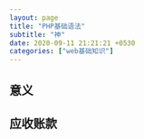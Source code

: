 ```yaml
---
layout: page
title: "PHP基础语法"
subtitle: "神"
date: 2020-09-11 21:21:21 +0530
categories: ["web基础知识"]
---
```



## 意义


## 应收账款